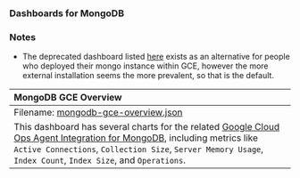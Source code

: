 ### Dashboards for MongoDB

### Notes

- The deprecated dashboard listed [here](https://github.com/GoogleCloudPlatform/monitoring-dashboard-samples/tree/master/dashboards/mongodb/deprecated) exists as an alternative for people who deployed their mongo instance within GCE, however the more external installation seems the more prevalent, so that is the default. 


|MongoDB GCE Overview|
|:------------------|
|Filename: [mongodb-gce-overview.json](mongodb-gce-overview.json)|
|This dashboard has several charts for the related [Google Cloud Ops Agent Integration for MongoDB](https://github.com/GoogleCloudPlatform/ops-agent/tree/master/docs/mongodb.md), including metrics like `Active Connections`, `Collection Size`, `Server Memory Usage`, `Index Count`, `Index Size`, and `Operations`.|
